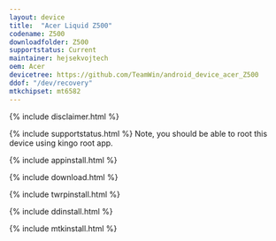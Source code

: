 ```yaml
---
layout: device
title:  "Acer Liquid Z500"
codename: Z500
downloadfolder: Z500
supportstatus: Current
maintainer: hejsekvojtech
oem: Acer
devicetree: https://github.com/TeamWin/android_device_acer_Z500
ddof: "/dev/recovery"
mtkchipset: mt6582
---
```


{% include disclaimer.html %}

{% include supportstatus.html %}
Note, you should be able to root this device using kingo root app.

{% include appinstall.html %}

{% include download.html %}

{% include twrpinstall.html %}

{% include ddinstall.html %}

{% include mtkinstall.html %}
